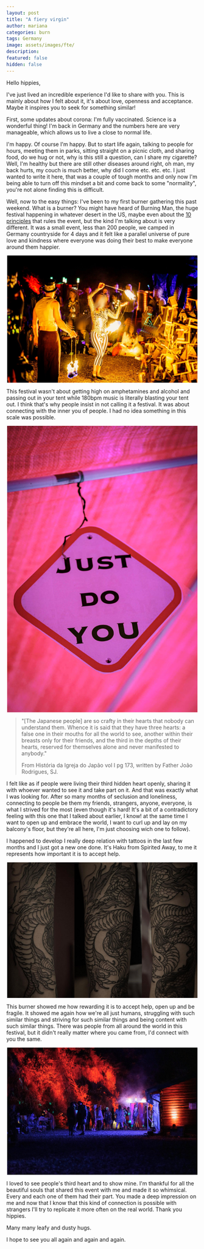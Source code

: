 ```yaml
---
layout: post
title: "A fiery virgin"
author: mariana
categories: burn
tags: Germany
image: assets/images/fte/
description:
featured: false
hidden: false
---
```


Hello hippies,

I've just lived an incredible experience I'd like to share with you. This is mainly about how I felt about it, it's about love, openness and acceptance. Maybe it inspires you to seek for something similar!

First, some updates about corona: I'm fully vaccinated. Science is a wonderful thing! I'm back in Germany and the numbers here are very manageable, which allows us to live a close to normal life.

I'm happy. Of course I'm happy. But to start life again, talking to people for hours, meeting them in parks, sitting straight on a picnic cloth, and sharing food, do we hug or not,  why is this still a question, can I share my cigarette? Well, I'm healthy but there are still other diseases around right, oh man, my back hurts, my couch is much better, why did I come etc. etc. etc. I just wanted to write it here, that was a couple of tough months and only now I'm being able to turn off this mindset a bit and come back to some "normality", you're not alone finding this is difficult.

Well, now to the easy things: I've been to my first burner gathering this past weekend. What is a burner? You might have heard of Burning Man, the huge festival happening in whatever desert in the US, maybe even about the [10 principles]() that rules the event, but the kind I'm talking about is very different. It was a small event, less than 200 people, we camped in Germany countryside for 4 days and it felt like a parallel universe of pure love and kindness where everyone was doing their best to make everyone around them happier.

<img src="/assets/images/fte/fte2.jpg" width="500" style="  display: block;
  margin-left: auto;
  margin-right: auto;" />

This festival wasn't about getting high on amphetamines and alcohol and passing out in your tent while 180bpm music is literally blasting your tent out. I think that's why people insist in not calling it a festival. It was about connecting with the inner you of people. I had no idea something in this scale was possible.

<img src="/assets/images/fte/fte4.jpg" width="500" style="  display: block;
  margin-left: auto;
  margin-right: auto;" />

>"[The Japanese people] are so crafty in their hearts that nobody can understand them. Whence it is said that they have three hearts: a false one in their mouths for all the world to see, another within their breasts only for their friends, and the third in the depths of their hearts, reserved for themselves alone and never manifested to anybody."
>
>From História da Igreja do Japão vol I pg 173, written by Father João Rodrigues, SJ.

I felt like as if people were living their third hidden heart openly, sharing it with whoever wanted to see it and take part on it. And that was exactly what I was looking for. After so many months of seclusion and loneliness, connecting to people be them my friends, strangers, anyone, everyone, is what I strived for the most (even though it's hard! It's a bit of a contradictory feeling with this one that I talked about earlier, I know! at the same time I want to open up and embrace the world, I want to curl up and lay on my balcony's floor, but they're all here, I'm just choosing wich one to follow).

I happened to develop I really deep relation with tattoos in the last few months and I just got a new one done. It's Haku from Spirited Away, to me it represents how important it is to accept help.

<img src="/assets/images/fte/tattoo.png" width="500" style="  display: block;
  margin-left: auto;
  margin-right: auto;" />

This burner showed me how rewarding it is to accept help, open up and be fragile. It showed me again how we're all just humans, struggling with such similar things and striving for such similar things and being content with such similar things. There was people from all around the world in this festival, but it didn't really matter where you came from, I'd connect with you the same.

<img src="/assets/images/fte/fte3.jpg" width="500" style="  display: block;
  margin-left: auto;
  margin-right: auto;" />

I loved to see people's third heart and to show mine. I'm thankful for all the beautiful souls that shared this event with me and made it so whimsical. Every and each one of them had their part. You made a deep impression on me and now that I know that this kind of connection is possible with strangers I'll try to replicate it more often on the real world. Thank you hippies.

Many many leafy and dusty hugs.

I hope to see you all again and again and again.
